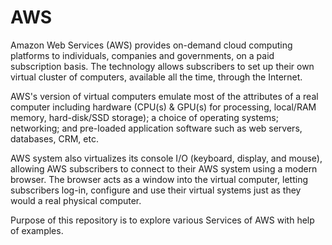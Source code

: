 # AWS

Amazon Web Services (AWS) provides on-demand cloud computing platforms to individuals, companies and governments, on a paid subscription basis. The technology allows subscribers to set up their own virtual cluster of computers, available all the time, through the Internet.

AWS's version of virtual computers emulate most of the attributes of a real computer including hardware (CPU(s) & GPU(s) for processing, local/RAM memory, hard-disk/SSD storage); a choice of operating systems; networking; and pre-loaded application software such as web servers, databases, CRM, etc.

AWS system also virtualizes its console I/O (keyboard, display, and mouse), allowing AWS subscribers to connect to their AWS system using a modern browser. The browser acts as a window into the virtual computer, letting subscribers log-in, configure and use their virtual systems just as they would a real physical computer.

Purpose of this repository is to explore various Services of AWS with help of examples.
